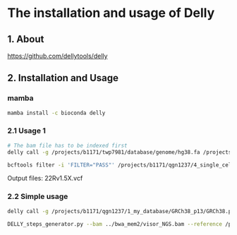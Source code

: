 # The installation and usage of Delly

## 1. About

https://github.com/dellytools/delly

## 2. Installation and Usage

### mamba

```bash
mamba install -c bioconda delly
```

### 2.1 Usage 1

```bash
# The bam file has to be indexed first
delly call -g /projects/b1171/twp7981/database/genome/hg38.fa /projects/b1171/qgn1237/4_single_cell_SV_chimera/2_test_5_prostate_depth_SV_impact/NGS_data/22Rv1/max_depth/22Rv1.max.bam > /projects/b1171/qgn1237/4_single_cell_SV_chimera/2_test_5_prostate_depth_SV_impact/NGS_data/22Rv1/max_depth/delly/22Rv1_delly_INS.vcf &&

bcftools filter -i 'FILTER="PASS"' /projects/b1171/qgn1237/4_single_cell_SV_chimera/2_test_5_prostate_depth_SV_impact/NGS_data/22Rv1/max_depth/delly/*_delly_INS.vcf > /projects/b1171/qgn1237/4_single_cell_SV_chimera/2_test_5_prostate_depth_SV_impact/NGS_data/22Rv1/max_depth/delly/22Rv1_INS_filtered.vcf
```

Output files: 22Rv1.5X.vcf

### 2.2 Simple usage

```bash
delly call -g /projects/b1171/qgn1237/1_my_database/GRCh38_p13/GRCh38.p13.genome.fa input.bam > delly.vcf
```

```bash
DELLY_steps_generator.py --bam ../bwa_mem2/visor_NGS.bam --reference /projects/b1171/qgn1237/1_my_database/GRCh38_p13/GRCh38.p13.genome.fa
```